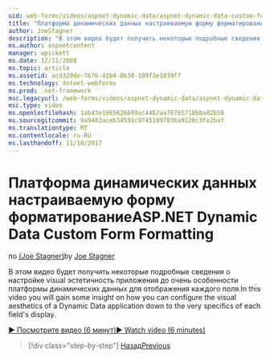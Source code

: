 ```yaml
---
uid: web-forms/videos/aspnet-dynamic-data/aspnet-dynamic-data-custom-form-formatting
title: "Платформа динамических данных настраиваемую форму форматирование | Документы Microsoft"
author: JoeStagner
description: "В этом видео будет получить некоторые подробные сведения о настройке visual эстетичность приложении платформы динамических данных до очень особенности каждого пол..."
ms.author: aspnetcontent
manager: wpickett
ms.date: 12/11/2008
ms.topic: article
ms.assetid: acd329de-7676-41b4-8638-189f3e1039f7
ms.technology: dotnet-webforms
ms.prod: .net-framework
msc.legacyurl: /web-forms/videos/aspnet-dynamic-data/aspnet-dynamic-data-custom-form-formatting
msc.type: video
ms.openlocfilehash: 1ab43e1965626609ac4467aa76765718bba02b58
ms.sourcegitcommit: 9a9483aceb34591c97451997036a9120c3fe2baf
ms.translationtype: MT
ms.contentlocale: ru-RU
ms.lasthandoff: 11/10/2017
---
```

<a name="aspnet-dynamic-data-custom-form-formatting"></a><span data-ttu-id="9ee65-103">Платформа динамических данных настраиваемую форму форматирование</span><span class="sxs-lookup"><span data-stu-id="9ee65-103">ASP.NET Dynamic Data Custom Form Formatting</span></span>
====================
<span data-ttu-id="9ee65-104">по [(Joe Stagner)](https://github.com/JoeStagner)</span><span class="sxs-lookup"><span data-stu-id="9ee65-104">by [Joe Stagner](https://github.com/JoeStagner)</span></span>

<span data-ttu-id="9ee65-105">В этом видео будет получить некоторые подробные сведения о настройке visual эстетичность приложения до очень особенности платформы динамических данных для отображения каждого поля.</span><span class="sxs-lookup"><span data-stu-id="9ee65-105">In this video you will gain some insight on how you can configure the visual aesthetics of a Dynamic Data application down to the very specifics of each field's display.</span></span>

[<span data-ttu-id="9ee65-106">&#9654; Посмотрите видео (6 минут)</span><span class="sxs-lookup"><span data-stu-id="9ee65-106">&#9654; Watch video (6 minutes)</span></span>](https://channel9.msdn.com/Blogs/ASP-NET-Site-Videos/aspnet-dynamic-data-custom-form-formatting)

>[!div class="step-by-step"]
[<span data-ttu-id="9ee65-107">Назад</span><span class="sxs-lookup"><span data-stu-id="9ee65-107">Previous</span></span>](how-to-create-table-specific-custom-forms-in-an-aspnet-dynamic-data-application.md)
